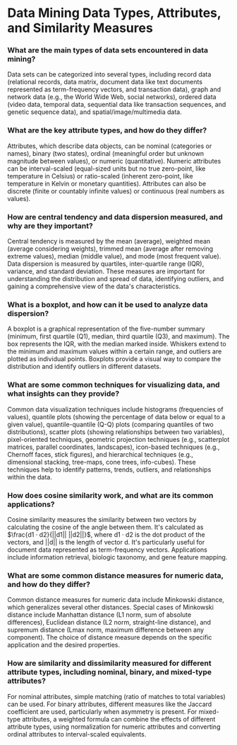 # **Data Mining Data Types, Attributes, and Similarity Measures**

### **What are the main types of data sets encountered in data mining?**
Data sets can be categorized into several types, including record data (relational records, data matrix, document data like text documents represented as term-frequency vectors, and transaction data), graph and network data (e.g., the World Wide Web, social networks), ordered data (video data, temporal data, sequential data like transaction sequences, and genetic sequence data), and spatial/image/multimedia data.

### **What are the key attribute types, and how do they differ?**
Attributes, which describe data objects, can be nominal (categories or names), binary (two states), ordinal (meaningful order but unknown magnitude between values), or numeric (quantitative). Numeric attributes can be interval-scaled (equal-sized units but no true zero-point, like temperature in Celsius) or ratio-scaled (inherent zero-point, like temperature in Kelvin or monetary quantities). Attributes can also be discrete (finite or countably infinite values) or continuous (real numbers as values).

### **How are central tendency and data dispersion measured, and why are they important?**
Central tendency is measured by the mean (average), weighted mean (average considering weights), trimmed mean (average after removing extreme values), median (middle value), and mode (most frequent value). Data dispersion is measured by quartiles, inter-quartile range (IQR), variance, and standard deviation. These measures are important for understanding the distribution and spread of data, identifying outliers, and gaining a comprehensive view of the data's characteristics.

### **What is a boxplot, and how can it be used to analyze data dispersion?**
A boxplot is a graphical representation of the five-number summary (minimum, first quartile (Q1), median, third quartile (Q3), and maximum). The box represents the IQR, with the median marked inside. Whiskers extend to the minimum and maximum values within a certain range, and outliers are plotted as individual points. Boxplots provide a visual way to compare the distribution and identify outliers in different datasets.

### **What are some common techniques for visualizing data, and what insights can they provide?**
Common data visualization techniques include histograms (frequencies of values), quantile plots (showing the percentage of data below or equal to a given value), quantile-quantile (Q-Q) plots (comparing quantiles of two distributions), scatter plots (showing relationships between two variables), pixel-oriented techniques, geometric projection techniques (e.g., scatterplot matrices, parallel coordinates, landscapes), icon-based techniques (e.g., Chernoff faces, stick figures), and hierarchical techniques (e.g., dimensional stacking, tree-maps, cone trees, info-cubes). These techniques help to identify patterns, trends, outliers, and relationships within the data.

### **How does cosine similarity work, and what are its common applications?**
Cosine similarity measures the similarity between two vectors by calculating the cosine of the angle between them. It's calculated as $\frac{d1 · d2}{||d1|| ||d2||}$, where d1 · d2 is the dot product of the vectors, and ||d|| is the length of vector d. It's particularly useful for document data represented as term-frequency vectors. Applications include information retrieval, biologic taxonomy, and gene feature mapping.

### **What are some common distance measures for numeric data, and how do they differ?**
Common distance measures for numeric data include Minkowski distance, which generalizes several other distances. Special cases of Minkowski distance include Manhattan distance (L1 norm, sum of absolute differences), Euclidean distance (L2 norm, straight-line distance), and supremum distance (Lmax norm, maximum difference between any component). The choice of distance measure depends on the specific application and the desired properties.

### **How are similarity and dissimilarity measured for different attribute types, including nominal, binary, and mixed-type attributes?**
For nominal attributes, simple matching (ratio of matches to total variables) can be used. For binary attributes, different measures like the Jaccard coefficient are used, particularly when asymmetry is present. For mixed-type attributes, a weighted formula can combine the effects of different attribute types, using normalization for numeric attributes and converting ordinal attributes to interval-scaled equivalents.